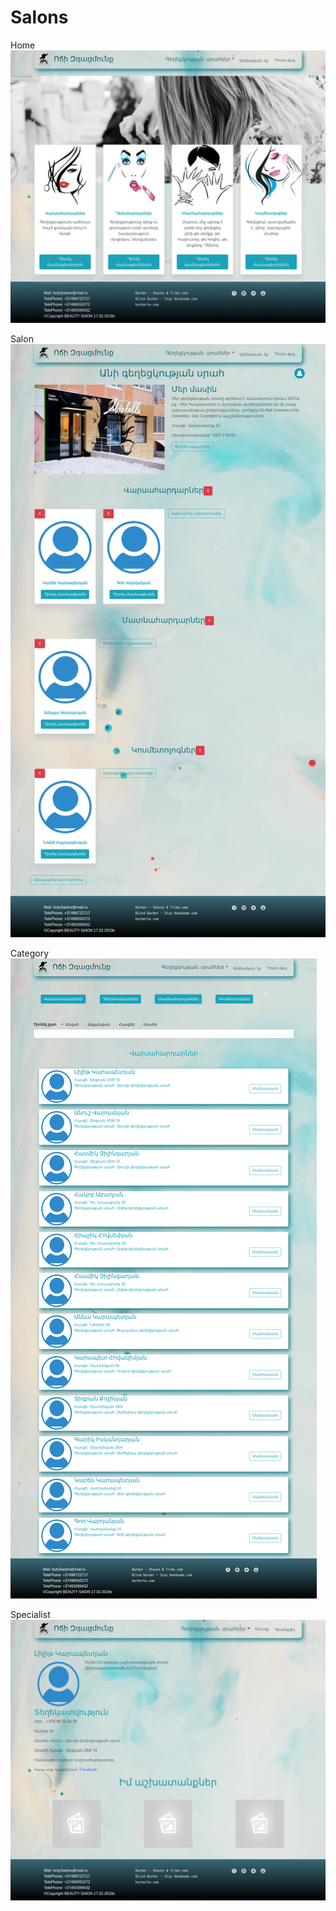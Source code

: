 # Salons

Home
![Home](/screenshots/Salon%20Home.png)

Salon
![Salon](/screenshots/Salon%20Ani.png)

Category
![Category](/screenshots/Salon%20Category.png)

Specialist
![Specialist](/screenshots/Salon%20specialist.png)
